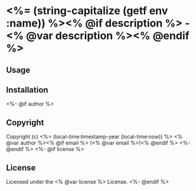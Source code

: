 # <%= (string-capitalize (getf env :name)) %><% @if description %> - <% @var description %><% @endif %>

## Usage

## Installation
<%- @if author %>

## Copyright

Copyright (c) <%= (local-time:timestamp-year (local-time:now)) %> <% @var author %><% @if email %> (<% @var email %>)<% @endif %>
<%- @endif %>
<%- @if license %>

## License

Licensed under the <% @var license %> License.
<%- @endif %>
